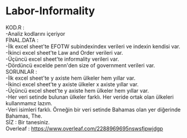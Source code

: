 # Labor-Informality

KOD.R       :   <br />
                 -Analiz kodlarını içeriyor <br />
FİNAL.DATA  :   <br />
                -İlk excel sheet'te EFOTW subindexindex verileri ve indexin kendisi var. <br />
                -İkinci excel sheet'te Law and Order verileri var. <br />
                -Üçüncü excel sheet'te informality verileri var. <br />
                -Dördüncü excelde penn'den size of government verileri var. <br />
SORUNLAR    :   <br />
                -İlk excel sheet'te y axiste hem ülkeler hem yıllar var. <br />
                -İkinci excel sheet'te y axiste ülkeler x axiste yıllar var. <br />
                -Üçüncü excel sheet'te y axiste hem ülkeler hem yıllar var. <br />
                -Her veri setinde bulunan ülkeler farklı. Her veride ortak olan ülkeleri kullanmamız lazım. <br />
                -Veri isimleri farklı. Örneğin bir veri setinde Bahamas olan yer diğerinde Bahamas, The. <br />
SİZ         :   Bir tanesiniz.   <br />
Overleaf    :   https://www.overleaf.com/2288969695nswsfjpwjdgp
